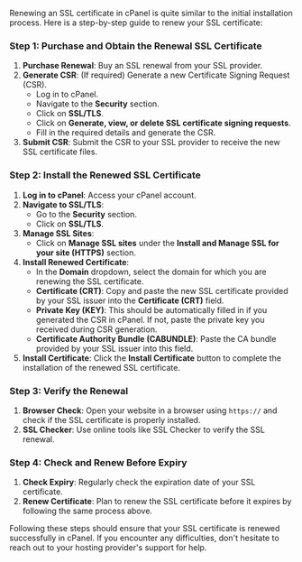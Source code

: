 Renewing an SSL certificate in cPanel is quite similar to the initial installation process. Here is a step-by-step guide to renew your SSL certificate:

### Step 1: Purchase and Obtain the Renewal SSL Certificate
1. **Purchase Renewal**: Buy an SSL renewal from your SSL provider.
2. **Generate CSR**: (If required) Generate a new Certificate Signing Request (CSR).
   - Log in to cPanel.
   - Navigate to the **Security** section.
   - Click on **SSL/TLS**.
   - Click on **Generate, view, or delete SSL certificate signing requests**.
   - Fill in the required details and generate the CSR.
3. **Submit CSR**: Submit the CSR to your SSL provider to receive the new SSL certificate files.

### Step 2: Install the Renewed SSL Certificate
1. **Log in to cPanel**: Access your cPanel account.
2. **Navigate to SSL/TLS**:
   - Go to the **Security** section.
   - Click on **SSL/TLS**.
3. **Manage SSL Sites**:
   - Click on **Manage SSL sites** under the **Install and Manage SSL for your site (HTTPS)** section.
4. **Install Renewed Certificate**:
   - In the **Domain** dropdown, select the domain for which you are renewing the SSL certificate.
   - **Certificate (CRT)**: Copy and paste the new SSL certificate provided by your SSL issuer into the **Certificate (CRT)** field.
   - **Private Key (KEY)**: This should be automatically filled in if you generated the CSR in cPanel. If not, paste the private key you received during CSR generation.
   - **Certificate Authority Bundle (CABUNDLE)**: Paste the CA bundle provided by your SSL issuer into this field.
5. **Install Certificate**: Click the **Install Certificate** button to complete the installation of the renewed SSL certificate.

### Step 3: Verify the Renewal
1. **Browser Check**: Open your website in a browser using `https://` and check if the SSL certificate is properly installed.
2. **SSL Checker**: Use online tools like SSL Checker to verify the SSL renewal.

### Step 4: Check and Renew Before Expiry
1. **Check Expiry**: Regularly check the expiration date of your SSL certificate.
2. **Renew Certificate**: Plan to renew the SSL certificate before it expires by following the same process above.

Following these steps should ensure that your SSL certificate is renewed successfully in cPanel. If you encounter any difficulties, don't hesitate to reach out to your hosting provider's support for help.